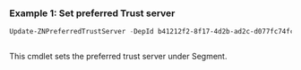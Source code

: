 ### Example 1: Set preferred Trust server
```powershell
Update-ZNPreferredTrustServer -DepId b41212f2-8f17-4d2b-ad2c-d077fc74fc0d
```

```output

```

This cmdlet sets the preferred trust server under Segment.

